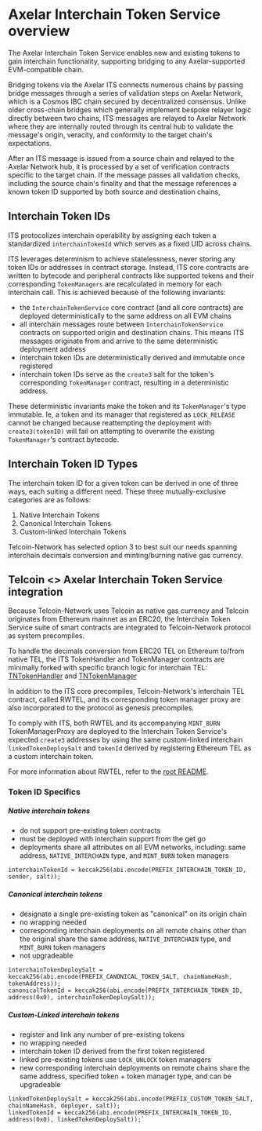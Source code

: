 # Axelar Interchain Token Service overview

The Axelar Interchain Token Service enables new and existing tokens to gain interchain functionality, supporting bridging to any Axelar-supported EVM-compatible chain.

Bridging tokens via the Axelar ITS connects numerous chains by passing bridge messages through a series of validation steps on Axelar Network, which is a Cosmos IBC chain secured by decentralized consensus. Unlike older cross-chain bridges which generally implement bespoke relayer logic directly between two chains, ITS messages are relayed to Axelar Network where they are internally routed through its central hub to validate the message's origin, veracity, and conformity to the target chain's expectations.

After an ITS message is issued from a source chain and relayed to the Axelar Network hub, it is processed by a set of verification contracts specific to the target chain. If the message passes all validation checks, including the source chain's finality and that the message references a known token ID supported by both source and destination chains,

## Interchain Token IDs

ITS protocolizes interchain operability by assigning each token a standardized `interchainTokenId` which serves as a fixed UID across chains.

ITS leverages determinism to achieve statelessness, never storing any token IDs or addresses in contract storage. Instead, ITS core contracts are written to bytecode and peripheral contracts like supported tokens and their corresponding `TokenManagers` are recalculated in memory for each interchain call. This is achieved because of the following invariants:

- the `InterchainTokenService` core contract (and all core contracts) are deployed deterministically to the same address on all EVM chains
- all interchain messages route between `InterchainTokenService` contracts on supported origin and destination chains. This means ITS messages originate from and arrive to the same deterministic deployment address
- interchain token IDs are deterministically derived and immutable once registered
- interchain token IDs serve as the `create3` salt for the token's corresponding `TokenManager` contract, resulting in a deterministic address.

These deterministic invariants make the token and its `TokenManager`'s type immutable. Ie, a token and its manager that registered as `LOCK_RELEASE` cannot be changed because reattempting the deployment with `create3(tokenID)` will fail on attempting to overwrite the existing `TokenManager`'s contract bytecode.

## Interchain Token ID Types

The interchain token ID for a given token can be derived in one of three ways, each suiting a different need. These three mutually-exclusive categories are as follows:

1. Native Interchain Tokens
2. Canonical Interchain Tokens
3. Custom-linked Interchain Tokens

Telcoin-Network has selected option 3 to best suit our needs spanning interchain decimals conversion and minting/burning native gas currency.

## Telcoin <> Axelar Interchain Token Service integration

Because Telcoin-Network uses Telcoin as native gas currency and Telcoin originates from Ethereum mainnet as an ERC20, the Interchain Token Service suite of smart contracts are integrated to Telcoin-Network protocol as system precompiles.

To handle the decimals conversion from ERC20 TEL on Ethereum to/from native TEL, the ITS TokenHandler and TokenManager contracts are minimally forked with specific branch logic for interchain TEL: [TNTokenHandler](../TNTokenHandler) and [TNTokenManager](./TNTokenManager)

In addition to the ITS core precompiles, Telcoin-Network's interchain TEL contract, called RWTEL, and its corresponding token manager proxy are also incorporated to the protocol as genesis precompiles.

To comply with ITS, both RWTEL and its accompanying `MINT_BURN` TokenManagerProxy are deployed to the Interchain Token Service's expected `create3` addresses by using the same custom-linked interchain `linkedTokenDeploySalt` and `tokenId` derived by registering Ethereum TEL as a custom interchain token.

For more information about RWTEL, refer to the [root README](../../README.md).

### Token ID Specifics

##### Native interchain tokens

- do not support pre-existing token contracts
- must be deployed with interchain support from the get go
- deployments share all attributes on all EVM networks, including: same address, `NATIVE_INTERCHAIN` type, and `MINT_BURN` token managers

`interchainTokenId = keccak256(abi.encode(PREFIX_INTERCHAIN_TOKEN_ID, sender, salt));`

##### Canonical interchain tokens

- designate a single pre-existing token as "canonical" on its origin chain
- no wrapping needed
- corresponding interchain deployments on all remote chains other than the original share the same address, `NATIVE_INTERCHAIN` type, and `MINT_BURN` token managers
- not upgradeable

```solidity
interchainTokenDeploySalt = keccak256(abi.encode(PREFIX_CANONICAL_TOKEN_SALT, chainNameHash, tokenAddress));
canonicalTokenId = keccak256(abi.encode(PREFIX_INTERCHAIN_TOKEN_ID, address(0x0), interchainTokenDeploySalt));
```

##### Custom-Linked interchain tokens

- register and link any number of pre-existing tokens
- no wrapping needed
- interchain token ID derived from the first token registered
- linked pre-existing tokens use `LOCK_UNLOCK` token managers
- new corresponding interchain deployments on remote chains share the same address, specified token + token manager type, and can be upgradeable

```solidity
linkedTokenDeploySalt = keccak256(abi.encode(PREFIX_CUSTOM_TOKEN_SALT, chainNameHash, deployer, salt));
linkedTokenId = keccak256(abi.encode(PREFIX_INTERCHAIN_TOKEN_ID, address(0x0), linkedTokenDeploySalt));`
```
